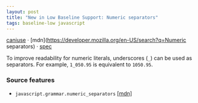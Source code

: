 ```yaml
---
layout: post
title: "New in Low Baseline Support: Numeric separators"
tags: baseline-low javascript
---
```


[caniuse](https://caniuse.com/?search=numeric-seperators) · [mdn](https://developer.mozilla.org/en-US/search?q=Numeric separators) · [spec](https://tc39.es/ecma262/multipage/ecmascript-language-lexical-grammar.html#prod-NumericLiteralSeparator)

To improve readability for numeric literals, underscores (`_`) can be used as separators. For example, `1_050.95` is equivalent to `1050.95`.

### Source features

- ``javascript.grammar.numeric_separators`` [[mdn]](https://developer.mozilla.org/en-US/search?q=javascript.grammar.numeric_separators)
